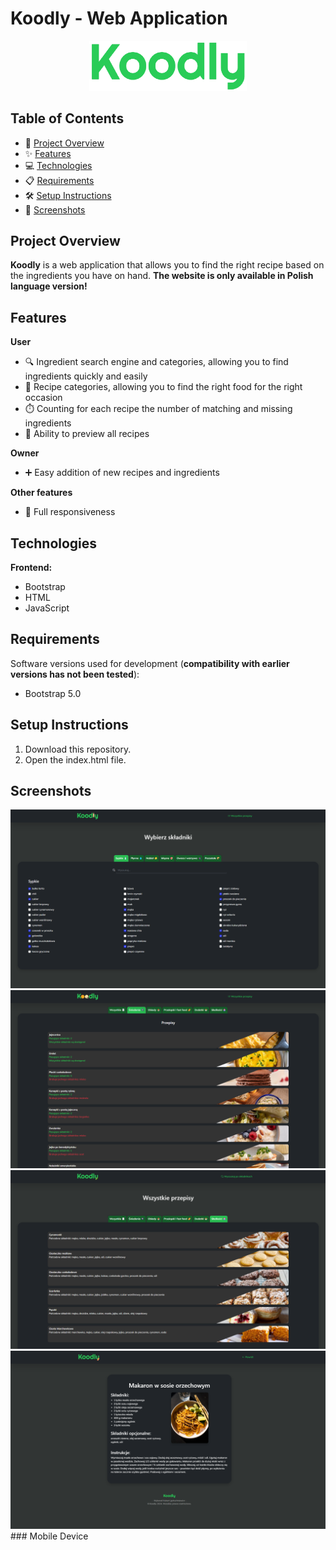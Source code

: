 # Koodly - Web Application

<div align="center">
  <img width="50%" src="./ss/logo.png"/>
</div>

## Table of Contents
- 🚀 [Project Overview](#project-overview)
- ✨ [Features](#features)
- 💻 [Technologies](#technologies)
- 📋 [Requirements](#requirements)
- 🛠️ [Setup Instructions](#setup-instructions)
- 📸 [Screenshots](#screenshots)

## Project Overview

**Koodly** is a web application that allows you to find the right recipe based on the ingredients you have on hand. **The website is only available in Polish language version!**

## Features

**User**

- 🔍 Ingredient search engine and categories, allowing you to find ingredients quickly and easily
- 📂 Recipe categories, allowing you to find the right food for the right occasion
- ⏱️ Counting for each recipe the number of matching and missing ingredients 
- 📖 Ability to preview all recipes

**Owner**
- ➕ Easy addition of new recipes and ingredients

**Other features**

- 📱 Full responsiveness

## Technologies

**Frontend:**
- Bootstrap
- HTML
- JavaScript

## Requirements
Software versions used for development (**compatibility with earlier versions has not been tested**):
- Bootstrap 5.0

## Setup Instructions

1. Download this repository.
2. Open the index.html file.

## Screenshots

<div align="center">
  <img src="./ss/ss1.png"/>
  <img src="./ss/ss2.png"/>
  <img src="./ss/ss3.png"/>
  <img src="./ss/ss4.png"/>
</div>
### Mobile Device

